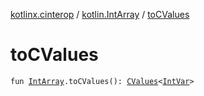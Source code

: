 [kotlinx.cinterop](../index.md) / [kotlin.IntArray](index.md) / [toCValues](./to-c-values.md)

# toCValues

`fun `[`IntArray`](https://kotlinlang.org/api/latest/jvm/stdlib/kotlin/-int-array/index.html)`.toCValues(): `[`CValues`](../-c-values/index.md)`<`[`IntVar`](../-int-var.md)`>`